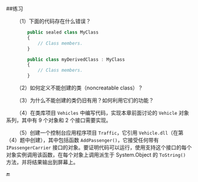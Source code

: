 ##练习

&emsp;&emsp;（1）下面的代码存在什么错误？

```javascript
        public sealed class MyClass
        {
            // Class members.
        }

        public class myDerivedClass : MyClass
        {
            // Class members.
        }
```


&emsp;&emsp;（2）如何定义不能创建的类（noncreatable class）？

&emsp;&emsp;（3）为什么不能创建的类仍旧有用？如何利用它们的功能？

&emsp;&emsp;（4）在类库项目 `Vehicles` 中编写代码，实现本章前面讨论的 `Vehicle` 对象系列，其中有 9 个对象和 2 个接口需要实现。

&emsp;&emsp;（5）创建一个控制台应用程序项目 `Traffic`，它引用 `Vehicle.dll`（在第（4）题中创建），其中包括函数 `AddPassenger()`，它接受任何带有 `IPassengerCarrier` 接口的对象。要证明代码可以运行，使用支持这个接口的每个对象实例调用该函数，在每个对象上调用派生于 System.Object 的 `ToString()` 方法，并将结果输出到屏幕上。















🔚